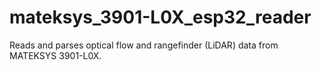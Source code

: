 # mateksys_3901-L0X_esp32_reader
Reads and parses optical flow and rangefinder (LiDAR) data from MATEKSYS 3901-L0X.
